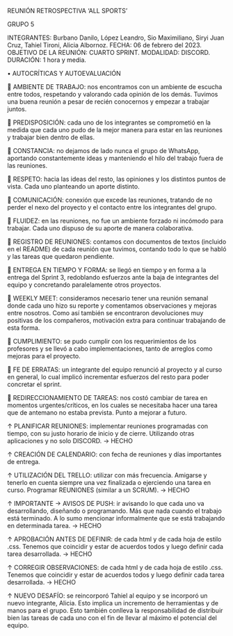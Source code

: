 REUNIÓN RETROSPECTIVA ‘ALL SPORTS’

GRUPO 5

INTEGRANTES: Burbano Danilo, López Leandro, Sio Maximiliano, Siryi Juan Cruz, Tahiel Tironi, Alicia Albornoz.
FECHA: 06 de febrero del 2023.
OBJETIVO DE LA REUNIÓN: CUARTO SPRINT.
MODALIDAD: DISCORD.
DURACIÓN: 1 hora y media.

•	AUTOCRÍTICAS Y AUTOEVALUACIÓN

 AMBIENTE DE TRABAJO: nos encontramos con un ambiente de escucha entre todos, respetando y valorando cada opinión de los demás. Tuvimos una buena reunión a pesar de recién conocernos y empezar a trabajar juntos.

 PREDISPOSICIÓN: cada uno de los integrantes se comprometió en la medida que cada uno pudo de la mejor manera para estar en las reuniones y trabajar bien dentro de ellas.

 CONSTANCIA: no dejamos de lado nunca el grupo de WhatsApp, aportando constantemente ideas y manteniendo el hilo del trabajo fuera de las reuniones.

 RESPETO: hacia las ideas del resto, las opiniones y los distintos puntos de vista. Cada uno planteando un aporte distinto.

 COMUNICACIÓN: conexión que excede las reuniones, tratando de no perder el nexo del proyecto y el contacto entre los integrantes del grupo.

 FLUIDEZ: en las reuniones, no fue un ambiente forzado ni incómodo para trabajar. Cada uno dispuso de su aporte de manera colaborativa.

 REGISTRO DE REUNIONES: contamos con documentos de textos (incluido en el README) de cada reunión que tuvimos, contando todo lo que se habló y las tareas que quedaron pendiente.

 ENTREGA EN TIEMPO Y FORMA: se llegó en tiempo y en forma a la entrega del Sprint 3, redoblando esfuerzos ante la baja de integrantes del equipo y concretando paralelamente otros proyectos.

 WEEKLY MEET: consideramos necesario tener una reunión semanal donde cada uno hizo su reporte y comentamos observaciones y mejoras entre nosotros. Como así también se encontraron devoluciones muy positivas de los compañeros, motivación extra para continuar trabajando de esta forma.

 CUMPLIMIENTO: se pudo cumplir con los requerimientos de los profesores y se llevó a cabo implementaciones, tanto de arreglos como mejoras para el proyecto. 

  FE DE ERRATAS: un integrante del equipo renunció al proyecto y al curso en general, lo cual implicó incrementar esfuerzos del resto para poder concretar el sprint. 

  REDIRECCIONAMIENTO DE TAREAS: nos costó cambiar de tarea en momentos urgentes/críticos, en los cuales se necesitaba hacer una tarea que de antemano no estaba prevista. Punto a mejorar a futuro.

↑  PLANIFICAR REUNIONES: implementar reuniones programadas con tiempo, con su justo horario de inicio y de cierre. Utilizando otras aplicaciones y no solo DISCORD. -> HECHO

↑ CREACIÓN DE CALENDARIO: con fecha de reuniones y días importantes de entrega.

↑ UTILIZACIÓN DEL TRELLO: utilizar con más frecuencia. Amigarse y tenerlo en cuenta siempre una vez finalizada o ejerciendo una tarea en curso. Programar REUNIONES (similar a un SCRUM). -> HECHO

↑ IMPORTANTE -> AVISOS DE PUSH: ir avisando lo que cada uno va desarrollando, diseñando o programando. Más que nada cuando el trabajo está terminado. A lo sumo mencionar informalmente que se está trabajando en determinada tarea.  -> HECHO

↑ APROBACIÓN ANTES DE DEFINIR: de cada html y de cada hoja de estilo .css. Tenemos que coincidir y estar de acuerdos todos y luego definir cada tarea desarrollada. -> HECHO

↑ CORREGIR OBSERVACIONES: de cada html y de cada hoja de estilo .css. Tenemos que coincidir y estar de acuerdos todos y luego definir cada tarea desarrollada. -> HECHO

↑ NUEVO DESAFÍO: se reincorporó Tahiel al equipo y se incorporó un nuevo integrante, Alicia. Esto implica un incremento de herramientas y de manos para el grupo. Esto también conlleva la responsabilidad de distribuir bien las tareas de cada uno con el fin de llevar al máximo el potencial del equipo.
